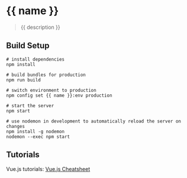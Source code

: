 # {{ name }}

> {{ description }}

## Build Setup

```
# install dependencies
npm install

# build bundles for production
npm run build

# switch environment to production
npm config set {{ name }}:env production

# start the server
npm start

# use nodemon in development to automatically reload the server on changes
npm install -g nodemon
nodemon --exec npm start
```

## Tutorials

Vue.js tutorials: [Vue.js Cheatsheet](https://xpepermint.gitbooks.io/vue-js-cheatsheet/content/)
